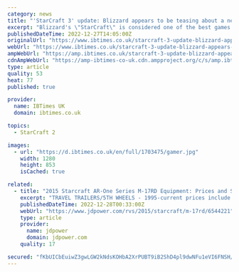 ```yaml
---
category: news
title: "'StarCraft 3' update: Blizzard appears to be teasing about a new StarCraft game"
excerpt: "Blizzard's \"StarCraft\" is considered one of the best games in the real-time strategy genre. While fans remain hopeful that the company will eventually confirm the existence of \"StarCraft 3,\" it ..."
publishedDateTime: 2022-12-27T14:05:00Z
originalUrl: "https://www.ibtimes.co.uk/starcraft-3-update-blizzard-appears-teasing-about-new-starcraft-game-1710590"
webUrl: "https://www.ibtimes.co.uk/starcraft-3-update-blizzard-appears-teasing-about-new-starcraft-game-1710590"
ampWebUrl: "https://amp.ibtimes.co.uk/starcraft-3-update-blizzard-appears-teasing-about-new-starcraft-game-1710590"
cdnAmpWebUrl: "https://amp-ibtimes-co-uk.cdn.ampproject.org/c/s/amp.ibtimes.co.uk/starcraft-3-update-blizzard-appears-teasing-about-new-starcraft-game-1710590"
type: article
quality: 53
heat: 77
published: true

provider:
  name: IBTimes UK
  domain: ibtimes.co.uk

topics:
  - StarCraft 2

images:
  - url: "https://d.ibtimes.co.uk/en/full/1703475/gamer.jpg"
    width: 1280
    height: 853
    isCached: true

related:
  - title: "2015 Starcraft AR-One Series M-17RD Equipment: Prices and Specs"
    excerpt: "TRAVEL TRAILERS/5TH WHEELS - 1995-current prices include microwave, air conditioner, awning and AM/FM cassette stereo. 1999 Travelstar models reflect a base price only. In addition to what is standard, Solstice, Travel Star, Travel Star Galaxy Black Pearl ..."
    publishedDateTime: 2022-12-28T00:33:00Z
    webUrl: "https://www.jdpower.com/rvs/2015/starcraft/m-17rd/6544221"
    type: article
    provider:
      name: jdpower
      domain: jdpower.com
    quality: 17

secured: "fKbUICbEuiwZ3gwLGW2kNdsKOHbA2XrPUBT9iB2ShD4pl9dwNFu1eVI6FNSH/Z0+nXxFQ/dNOyRA9UtRzwowdNwI+GUbdP84TbgPkiYQhSWkjvbwkLu7XxappOnWQLy7wdo6bO2RsJvSqS52yKe8w5tp/F71Pmpagu84DDfQqXzfqB8UjQCtv55E+Tegm1fyObNeo+I8lTiPozxVZTSSA1V36LBxkL+s91qcxVstpP0eIUIm77vS0vK2CtEFIIeeMwD8LzSiP6PudsktQfpRtGRK9hgvmwP8UBG/VfZvH+sKjeI4F1o9xH+Ht9GwEyPWVhhFMreRDAtYlBHycfmJBbqsvoFWIDu6Yenyr2ywLbw=;aFEanlk2l2dg8MUyc4ZWnA=="
---
```



